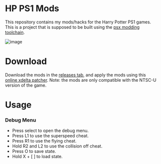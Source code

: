 # HP PS1 Mods
This repository contains my mods/hacks for the Harry Potter PS1 games. This is a project that is supposed to be built using the [psx modding toolchain](https://github.com/mateusfavarin/psx-modding-toolchain).

![image](https://imgur.com/J3umRJ6.jpg)

# Download
Download the mods in the [releases tab](https://github.com/mateusfavarin/HPPS1Mods/releases), and apply the mods using this [online xdelta patcher](https://hack64.net/tools/patcher.php). Note: the mods are only compatible with the NTSC-U version of the game.

# Usage

### Debug Menu

* Press select to open the debug menu.
* Press L1 to use the superspeed cheat.
* Press R1 to use the flying cheat.
* Hold R2 and L2 to use the collision off cheat.
* Press O to save state.
* Hold X + [ ] to load state.